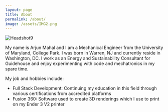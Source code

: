 ```yaml
---
layout: page
title: About 
permalink: /about/
image: /assets/IMG2.png
---
```


![Headshot9](/assets/IMG2.png "Hello!")

My name is Arjun Mahal and I am a Mechanical Engineer from the University of Maryland, College Park. I was born in Warren, NJ and currently reside in Washington, DC. I work as an Energy and Sustainability Consultant for Guidehouse and enjoy experimenting with code and mechatronics in my spare time. 

My job and hobbies include:
- Full Stack Development: Continuing my education in this field through various certifications from accredited platforms 
- Fusion 360: Software used to create 3D renderings which I use to print on my Ender 3 V2 printer

